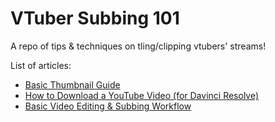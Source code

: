 # VTuber Subbing 101

A repo of tips & techniques on tling/clipping vtubers' streams!

List of articles:
- [Basic Thumbnail Guide](Thumbnail_Guide.md)
- [How to Download a YouTube Video (for Davinci Resolve)](Downloading_Video.md)
- [Basic Video Editing & Subbing Workflow](Video_Editing_tips.md)
